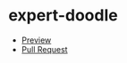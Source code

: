 # expert-doodle
- [Preview](https://ada-krav.github.io/expert-doodle/)
- [Pull Request](https://github.com/ada-krav/expert-doodle/pull/1/files)
